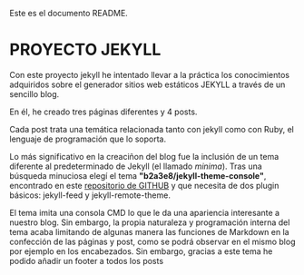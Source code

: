 
Este es el documento README.

# PROYECTO JEKYLL

Con este proyecto jekyll he intentado llevar a la práctica los conocimientos adquiridos sobre el generador sitios web estáticos JEKYLL a través de un sencillo blog.

En él, he creado tres páginas diferentes y 4 posts.

Cada post trata una temática relacionada tanto con jekyll como con Ruby, el lenguaje de programación que lo soporta.

Lo más significativo en la creaciñon del blog fue la inclusión de un tema diferente al predeterminado de Jekyll (el llamado *minima*). Tras una búsqueda minuciosa elegí el tema **"b2a3e8/jekyll-theme-console"**, encontrado en este [repositorio de GITHUB](https://github.com/b2a3e8/jekyll-theme-console) y que necesita de dos plugin básicos: jekyll-feed y jekyll-remote-theme.

El tema imita una consola CMD lo que le da una apariencia interesante a nuestro blog. Sin embargo, la propia naturaleza y programación  interna del tema acaba limitando de algunas manera las funciones de Markdown en la confección de las páginas y post, como se podrá observar en el mismo blog por ejemplo en los encabezados. Sin embargo, gracias a este tema he podido añadir un footer a todos los posts